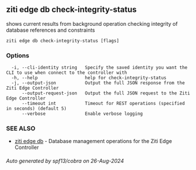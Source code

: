 ## ziti edge db check-integrity-status

shows current results from background operation checking integrity of database references and constraints

```
ziti edge db check-integrity-status [flags]
```

### Options

```
  -i, --cli-identity string   Specify the saved identity you want the CLI to use when connect to the controller with
  -h, --help                  help for check-integrity-status
  -j, --output-json           Output the full JSON response from the Ziti Edge Controller
      --output-request-json   Output the full JSON request to the Ziti Edge Controller
      --timeout int           Timeout for REST operations (specified in seconds) (default 5)
      --verbose               Enable verbose logging
```

### SEE ALSO

* [ziti edge db](../db.md)	 - Database management operations for the Ziti Edge Controller

###### Auto generated by spf13/cobra on 26-Aug-2024
